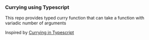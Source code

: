 ### Currying using Typescript

This repo provides typed curry function that can take a function with variadic number of arguments

Inspired by [Currying in Typescript](https://medium.com/codex/currying-in-typescript-ca5226c85b85)
